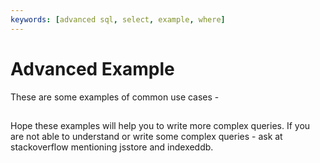 ```yaml
---
keywords: [advanced sql, select, example, where]
---
```


# Advanced Example

These are some examples of common use cases -
        


## 
    

Hope these examples will help you to write more complex queries. If you are not able to understand or write some complex queries - ask at stackoverflow mentioning jsstore and indexeddb.
